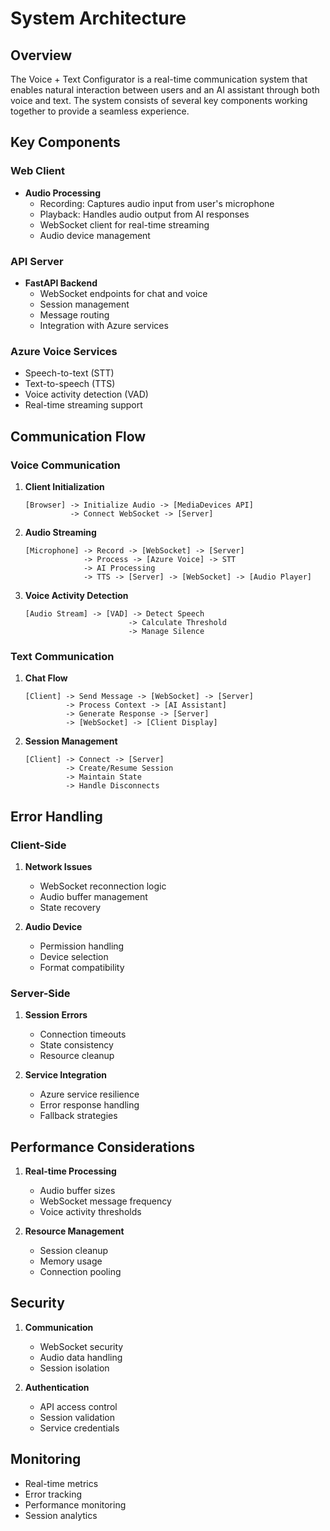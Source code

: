 # System Architecture

## Overview

The Voice + Text Configurator is a real-time communication system that enables natural interaction between users and an AI assistant through both voice and text. The system consists of several key components working together to provide a seamless experience.

## Key Components

### Web Client
- **Audio Processing**
  - Recording: Captures audio input from user's microphone
  - Playback: Handles audio output from AI responses
  - WebSocket client for real-time streaming
  - Audio device management
  
### API Server
- **FastAPI Backend**
  - WebSocket endpoints for chat and voice
  - Session management
  - Message routing
  - Integration with Azure services
  
### Azure Voice Services
- Speech-to-text (STT)
- Text-to-speech (TTS)
- Voice activity detection (VAD)
- Real-time streaming support

## Communication Flow

### Voice Communication
1. **Client Initialization**
   ```
   [Browser] -> Initialize Audio -> [MediaDevices API]
             -> Connect WebSocket -> [Server]
   ```

2. **Audio Streaming**
   ```
   [Microphone] -> Record -> [WebSocket] -> [Server]
                -> Process -> [Azure Voice] -> STT
                -> AI Processing
                -> TTS -> [Server] -> [WebSocket] -> [Audio Player]
   ```

3. **Voice Activity Detection**
   ```
   [Audio Stream] -> [VAD] -> Detect Speech
                          -> Calculate Threshold
                          -> Manage Silence
   ```

### Text Communication
1. **Chat Flow**
   ```
   [Client] -> Send Message -> [WebSocket] -> [Server]
            -> Process Context -> [AI Assistant]
            -> Generate Response -> [Server]
            -> [WebSocket] -> [Client Display]
   ```

2. **Session Management**
   ```
   [Client] -> Connect -> [Server]
            -> Create/Resume Session
            -> Maintain State
            -> Handle Disconnects
   ```

## Error Handling

### Client-Side
1. **Network Issues**
   - WebSocket reconnection logic
   - Audio buffer management
   - State recovery

2. **Audio Device**
   - Permission handling
   - Device selection
   - Format compatibility

### Server-Side
1. **Session Errors**
   - Connection timeouts
   - State consistency
   - Resource cleanup

2. **Service Integration**
   - Azure service resilience
   - Error response handling
   - Fallback strategies

## Performance Considerations

1. **Real-time Processing**
   - Audio buffer sizes
   - WebSocket message frequency
   - Voice activity thresholds

2. **Resource Management**
   - Session cleanup
   - Memory usage
   - Connection pooling

## Security

1. **Communication**
   - WebSocket security
   - Audio data handling
   - Session isolation

2. **Authentication**
   - API access control
   - Session validation
   - Service credentials

## Monitoring

- Real-time metrics
- Error tracking
- Performance monitoring
- Session analytics